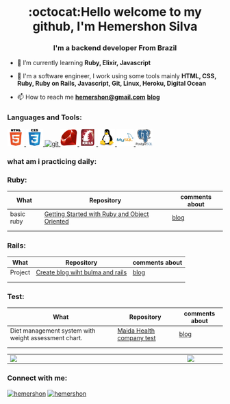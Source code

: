 <h1 align="center">:octocat:Hello welcome to my github, I'm Hemershon Silva</h1>
<h3 align="center">I'm a backend developer From Brazil</h3>


- 🌱 I’m currently learning **Ruby, Elixir, Javascript**

- 💬 I'm a software engineer, I work using some tools mainly **HTML, CSS, Ruby, Ruby on Rails, Javascript, Git, Linux, Heroku, Digital Ocean**

- 📫 How to reach me **hemershon@gmail.com**  [**blog**](https://hemershon.github.io/)


<h3 align="left">Languages and Tools:</h3>

<p align="left"> 
<a href="https://www.w3.org/html/" target="_blank"> <img src="https://raw.githubusercontent.com/devicons/devicon/master/icons/html5/html5-original-wordmark.svg" alt="html5" width="40" height="40"/> </a>
<a href="https://www.w3schools.com/css/" target="_blank"> <img src="https://raw.githubusercontent.com/devicons/devicon/master/icons/css3/css3-original-wordmark.svg" alt="css3" width="40" height="40"/> </a>
<a href="https://git-scm.com/" target="_blank"> <img src="https://www.vectorlogo.zone/logos/git-scm/git-scm-icon.svg" alt="git" width="40" height="40"/> </a>
<a href="https://www.ruby-lang.org/en/" target="_blank"> <img src="https://raw.githubusercontent.com/devicons/devicon/master/icons/ruby/ruby-original.svg" alt="ruby" width="40" height="40"/> </a>
<a href="https://rubyonrails.org" target="_blank"> <img src="https://raw.githubusercontent.com/devicons/devicon/master/icons/rails/rails-original-wordmark.svg" alt="rails" width="40" height="40"/> </a>
<a href="https://www.linux.org/" target="_blank"> <img src="https://raw.githubusercontent.com/devicons/devicon/master/icons/linux/linux-original.svg" alt="linux" width="40" height="40"/> </a> 
<a href="https://www.mysql.com/" target="_blank"> <img src="https://raw.githubusercontent.com/devicons/devicon/master/icons/mysql/mysql-original-wordmark.svg" alt="mysql" width="40" height="40"/> </a>
<a href="https://www.postgresql.org" target="_blank"> <img src="https://raw.githubusercontent.com/devicons/devicon/master/icons/postgresql/postgresql-original-wordmark.svg" alt="postgresql" width="40" height="40"/> </a> 
</p>
<h3 align="left">what am i practicing daily:</h3>
<h3 align="left">Ruby:</h3>

| What        | Repository | comments about |
|-------------|------------|----------------|
| basic ruby  | [Getting Started with Ruby and Object Oriented](https://github.com/hemershon/Getting_Started_with_Ruby_and_Object_Oriented)       | [blog](https://hemershon.github.io/categories/#ruby)       |
|             |            |                |
|             |            |                |

<h3 align="left">Rails:</h3>

| What | Repository                                                                        | comments about |
|--|-----------------------------------------------------------------------------------|----------------|
| Project | [Create blog wiht bulma and rails](https://github.com/hemershon/blog_bulma_rails) | [blog](https://hemershon.github.io/categories/)       |
|  |                                                                                   |                |
|  |                                                                                   |                |

<h3 align="left">Test:</h3>

| What                       | Repository | comments about |
|----------------------------|------------|----------------|
| Diet management system with weight assessment chart. | [Maida Health company test](https://github.com/hemershon/dieta_maida)       | [blog](https://hemershon.github.io/categories)       |
|                            |            |                |
|                            |            |                |
<center>
  <table>
    <tr>
        <td><img width="400px" align="left" src="https://github-readme-stats.vercel.app/api/top-langs/?username=hemershon&hide=html&layout=compact&theme=default" /></td>
        <td><img width="495px" align="left" src="https://github-readme-stats.vercel.app/api?username=hemershon&theme=default"/></td>
    </tr>   
  </table>
</center> 
<p align="left">
    <h3 align="left">Connect with me:</h3>
    <a href="https://linkedin.com/in//hemershon-silva-22646749" target="blank"><img align="center" src="https://cdn.jsdelivr.net/npm/simple-icons@3.0.1/icons/linkedin.svg" alt="hemershon" height="30" width="40" /></a>
    <a href="https://instagram.com/hemershon" target="blank"><img align="center" src="https://cdn.jsdelivr.net/npm/simple-icons@3.0.1/icons/instagram.svg" alt="hemershon" height="30" width="40" /></a>
</p>
<br>
